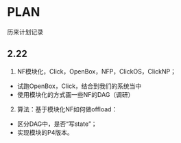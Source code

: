 # PLAN

历来计划记录

## 2.22

1. NF模块化，Click，OpenBox，NFP，ClickOS，ClickNP；
  - 试跑OpenBox，Click，结合到我们的系统当中
  - 使用模块化的方式画一些NF的DAG（调研）
2. 算法：基于模块化NF如何做offload：
  - 区分DAG中，是否“写state”；
  - 实现模块的P4版本。

